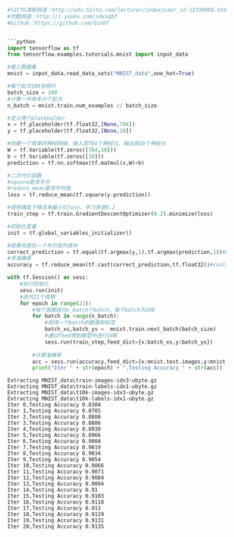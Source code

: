 ```python
#51CTO课程频道：http://edu.51cto.com/lecturer/index/user_id-12330098.html
#优酷频道：http://i.youku.com/sdxxqbf
#Github：https://github.com/Qinbf


```python
import tensorflow as tf
from tensorflow.examples.tutorials.mnist import input_data
```


```python
#载入数据集
mnist = input_data.read_data_sets("MNIST_data",one_hot=True)

#每个批次100张照片
batch_size = 100
#计算一共有多少个批次
n_batch = mnist.train.num_examples // batch_size

#定义两个placeholder
x = tf.placeholder(tf.float32,[None,784])
y = tf.placeholder(tf.float32,[None,10])

#创建一个简单的神经网络，输入层784个神经元，输出层10个神经元
W = tf.Variable(tf.zeros([784,10]))
b = tf.Variable(tf.zeros([10]))
prediction = tf.nn.softmax(tf.matmul(x,W)+b)

#二次代价函数
#square是求平方
#reduce_mean是求平均值
loss = tf.reduce_mean(tf.square(y-prediction))

#使用梯度下降法来最小化loss，学习率是0.2
train_step = tf.train.GradientDescentOptimizer(0.2).minimize(loss)

#初始化变量
init = tf.global_variables_initializer()

#结果存放在一个布尔型列表中
correct_prediction = tf.equal(tf.argmax(y,1),tf.argmax(prediction,1))#argmax返回一维张量中最大的值所在的位置
#求准确率
accuracy = tf.reduce_mean(tf.cast(correct_prediction,tf.float32))#cast是进行数据格式转换，把布尔型转为float32类型

with tf.Session() as sess:
    #执行初始化
    sess.run(init)
    #迭代21个周期
    for epoch in range(21):
        #每个周期迭代n_batch个batch，每个batch为100
        for batch in range(n_batch):
            #获得一个batch的数据和标签
            batch_xs,batch_ys =  mnist.train.next_batch(batch_size)
            #通过feed喂到模型中进行训练
            sess.run(train_step,feed_dict={x:batch_xs,y:batch_ys})
        
        #计算准确率
        acc = sess.run(accuracy,feed_dict={x:mnist.test.images,y:mnist.test.labels})
        print("Iter " + str(epoch) + ",Testing Accuracy " + str(acc))
```

    Extracting MNIST_data\train-images-idx3-ubyte.gz
    Extracting MNIST_data\train-labels-idx1-ubyte.gz
    Extracting MNIST_data\t10k-images-idx3-ubyte.gz
    Extracting MNIST_data\t10k-labels-idx1-ubyte.gz
    Iter 0,Testing Accuracy 0.8304
    Iter 1,Testing Accuracy 0.8705
    Iter 2,Testing Accuracy 0.8808
    Iter 3,Testing Accuracy 0.8886
    Iter 4,Testing Accuracy 0.8938
    Iter 5,Testing Accuracy 0.8966
    Iter 6,Testing Accuracy 0.9004
    Iter 7,Testing Accuracy 0.9019
    Iter 8,Testing Accuracy 0.9034
    Iter 9,Testing Accuracy 0.9054
    Iter 10,Testing Accuracy 0.9066
    Iter 11,Testing Accuracy 0.9071
    Iter 12,Testing Accuracy 0.9084
    Iter 13,Testing Accuracy 0.9094
    Iter 14,Testing Accuracy 0.91
    Iter 15,Testing Accuracy 0.9103
    Iter 16,Testing Accuracy 0.9118
    Iter 17,Testing Accuracy 0.913
    Iter 18,Testing Accuracy 0.9129
    Iter 19,Testing Accuracy 0.9131
    Iter 20,Testing Accuracy 0.9135
    


```python

```
